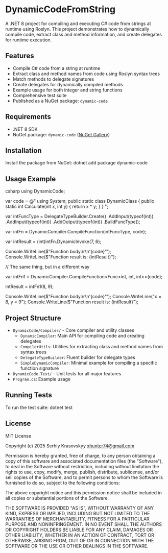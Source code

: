 # DynamicCodeFromString

A .NET 8 project for compiling and executing C# code from strings at runtime using Roslyn. This project demonstrates how to dynamically compile code, extract class and method information, and create delegates for runtime execution.

## Features
- Compile C# code from a string at runtime
- Extract class and method names from code using Roslyn syntax trees
- Match methods to delegate signatures
- Create delegates for dynamically compiled methods
- Example usage for both integer and string functions
- Comprehensive test suite
- Published as a NuGet package: `dynamic-code`

## Requirements
- .NET 8 SDK
- NuGet package: `dynamic-code` ([NuGet Gallery](https://www.nuget.org/packages/dynamic-code))

## Installation

Install the package from NuGet:
dotnet add package dynamic-code

## Usage Example
csharp
using DynamicCode;

var code = @"
    using System;
    public static class DynamicClass
    {
        public static int Calculate(int x, int y)
        {
            return x * y;
        }
    }
";

var intFuncType = DelegateTypeBuilder.Create()
    .AddInput(typeof(int))
    .AddInput(typeof(int))
    .AddOutput(typeof(int))
    .BuildFuncType();

var intFn = DynamicCompiler.CompileFunction(intFuncType, code);

var intResult = (int)intFn.DynamicInvoke(7, 6);

Console.WriteLine($"Function body:\r\n'{code}'");
Console.WriteLine($"Function result is: {intResult}");

// The same thing, but in a different way

var intFn1 = DynamicCompiler.CompileFunction<Func<int, int, int>>(code);

intResult = intFn1(8, 9);

Console.WriteLine($"Function body:\r\n'{code}'");
Console.WriteLine("x = 8, y = 9");
Console.WriteLine($"Function result is: {intResult}");

## Project Structure

- `DynamicCode/Compiler/` - Core compiler and utility classes
    - `DynamicCompiler`: Main API for compiling code and creating delegates
    - `CompilerUtils`: Utilities for extracting class and method names from syntax trees
    - `DelegateTypeBuilder`: Fluent builder for delegate types
    - `SimpleDynamicCompiler`: Minimal example for compiling a specific function signature
- `DynamicCode.Test/` - Unit tests for all major features
- `Program.cs`: Example usage

## Running Tests

To run the test suite:
dotnet test

## License
MIT License

Copyright (c) 2025 Serhiy Krasovskyy xhunter74@gmail.com

Permission is hereby granted, free of charge, to any person obtaining a copy
of this software and associated documentation files (the "Software"), to deal
in the Software without restriction, including without limitation the rights
to use, copy, modify, merge, publish, distribute, sublicense, and/or sell
copies of the Software, and to permit persons to whom the Software is
furnished to do so, subject to the following conditions:

The above copyright notice and this permission notice shall be included in all
copies or substantial portions of the Software.

THE SOFTWARE IS PROVIDED "AS IS", WITHOUT WARRANTY OF ANY KIND, EXPRESS OR
IMPLIED, INCLUDING BUT NOT LIMITED TO THE WARRANTIES OF MERCHANTABILITY,
FITNESS FOR A PARTICULAR PURPOSE AND NONINFRINGEMENT. IN NO EVENT SHALL THE
AUTHORS OR COPYRIGHT HOLDERS BE LIABLE FOR ANY CLAIM, DAMAGES OR OTHER
LIABILITY, WHETHER IN AN ACTION OF CONTRACT, TORT OR OTHERWISE, ARISING FROM,
OUT OF OR IN CONNECTION WITH THE SOFTWARE OR THE USE OR OTHER DEALINGS IN THE
SOFTWARE.
